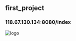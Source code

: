 ## first_project

### 118.67.130.134:8080/index


![logo](https://user-images.githubusercontent.com/23646727/110421160-4b57b180-80e0-11eb-9a52-164e1994debd.png)
